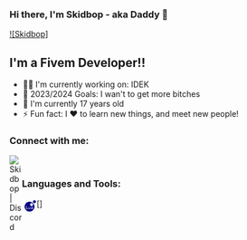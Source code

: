 ### Hi there, I'm Skidbop - aka Daddy 👋

[![Skidbop]](https://github.com/SkidbopDev)


## I'm a Fivem Developer!!

- 👨‍💻 I'm currently working on: IDEK
- 🥅 2023/2024 Goals: I wan't to get more bitches
- 👴 I'm currently 17 years old
- ⚡ Fun fact: I ❤️ to learn new things, and meet new people!


### Connect with me:

[<img align="left" alt="Skidbop | Discord" width="22px" src="https://raw.githubusercontent.com/FortAwesome/Font-Awesome/master/svgs/brands/discord.svg" />][discord]


<br />

### Languages and Tools:

[<img align="left" alt="Lua" width="26px" src="https://raw.githubusercontent.com/github/explore/80688e429a7d4ef2fca1e82350fe8e3517d3494d/topics/lua/lua.png" />]



[discord]: https://discord.gg/lunadev

